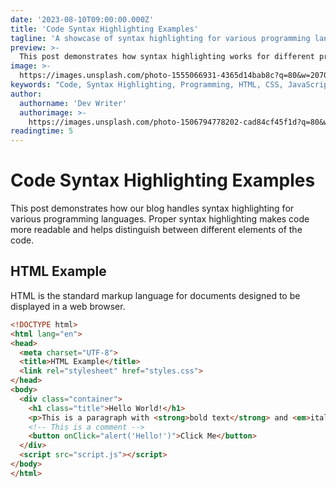 ```yaml
---
date: '2023-08-10T09:00:00.000Z'
title: 'Code Syntax Highlighting Examples'
tagline: 'A showcase of syntax highlighting for various programming languages'
preview: >-
  This post demonstrates how syntax highlighting works for different programming languages in our blog system, including HTML, CSS, JavaScript, TypeScript, Bash, and PowerShell.
image: >-
  https://images.unsplash.com/photo-1555066931-4365d14bab8c?q=80&w=2070
keywords: "Code, Syntax Highlighting, Programming, HTML, CSS, JavaScript, TypeScript, Bash, PowerShell"
author:
  authorname: 'Dev Writer'
  authorimage: >-
    https://images.unsplash.com/photo-1506794778202-cad84cf45f1d?q=80&w=1974
readingtime: 5
---
```


# Code Syntax Highlighting Examples

This post demonstrates how our blog handles syntax highlighting for various programming languages. Proper syntax highlighting makes code more readable and helps distinguish between different elements of the code.

## HTML Example

HTML is the standard markup language for documents designed to be displayed in a web browser.

```html
<!DOCTYPE html>
<html lang="en">
<head>
  <meta charset="UTF-8">
  <title>HTML Example</title>
  <link rel="stylesheet" href="styles.css">
</head>
<body>
  <div class="container">
    <h1 class="title">Hello World!</h1>
    <p>This is a paragraph with <strong>bold text</strong> and <em>italic text</em>.</p>
    <!-- This is a comment -->
    <button onClick="alert('Hello!')">Click Me</button>
  </div>
  <script src="script.js"></script>
</body>
</html>

```

